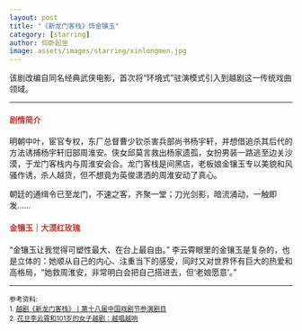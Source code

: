 ```yaml
---
layout: post
title: "《新龙门客栈》饰金镶玉"
category: [starring]
author: 仰卧起坐
image: assets/images/starring/xinlongmen.jpg
---
```


该剧改编自同名经典武侠电影，首次将“环境式”驻演模式引入到越剧这一传统戏曲领域。

---

#### <font color="#BA3732">剧情简介</font>
明朝中叶，宦官专权，东厂总督曹少钦杀害兵部尚书杨宇轩，并想借追杀其后代的方法诱捕杨宇轩旧部周淮安。侠女邱莫言救出杨家遗孤，女扮男装一路逃至边关沙漠，于龙门客栈内与周淮安会合。龙门客栈是间黑店，老板娘金镶玉专以美貌和风骚作诱，杀人越货，但不想竟为英俊潇洒的周淮安动了真心。

朝廷的通缉令已至龙门，不速之客，齐聚一堂；刀光剑影，暗流涌动，一触即发……




#### <font color="#BA3732">金镶玉｜大漠红玫瑰</font>
“金镶玉让我觉得可塑性最大、在台上最自由。” 李云霄眼里的金镶玉是复杂的，也是立体的：她顺从自己的内心、注重当下的感受，同时又对世界怀有巨大的热爱和高格局，“她救周淮安，非常明白会把自己搭进去，但‘老娘愿意’。”


---
<p>
<small>
参考资料: <br />
1. <a href="http://www.szxq.com/show-23204.html">越剧《新龙门客栈》丨第十八届中国戏剧节参演剧目</a> <br />
2. <a href="https://mp.weixin.qq.com/s/rJ8Kv2Xmcs5rm2hXQAD4xQ">花旦李云霄和101岁的女子越剧：越唱越响</a> <br />
</small>
</p>

